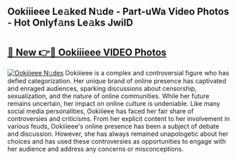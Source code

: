 ## Ookiiieee Le𝚊ked N𝚞de - Part-uWa Video Photos - Hot Onlyf𝚊ns Le𝚊ks JwiID

# <h2><a href="http://ab10984.deff.icu/?id=Ookiiieee">🔗 New 👉🔴 Ookiiieee VIDEO Photos</a></h2>

[![Ookiiieee N𝚞des](https://i.imgur.com/rIISA9y.gif)](http://ab10984.deff.icu/?id=Ookiiieee)
Ookiiieee is a complex and controversial figure who has defied categorization. Her unique brand of online presence has captivated and enraged audiences, sparking discussions about censorship, sexualization, and the nature of online communities. While her future remains uncertain, her impact on online culture is undeniable. Like many social media personalities, Ookiiieee has faced her fair share of controversies and criticisms. From her explicit content to her involvement in various feuds, Ookiiieee's online presence has been a subject of debate and discussion. However, she has always remained unapologetic about her choices and has used these controversies as opportunities to engage with her audience and address any concerns or misconceptions.
